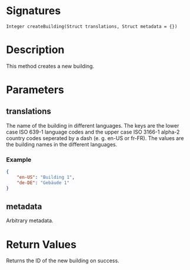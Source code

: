 <!---
{
    "category": "Rooms and Categories",
    "name": "createBuilding",
    "shortDescription": "Creates a new building"
}
--->

# Signatures

```
Integer createBuilding(Struct translations, Struct metadata = {})
```

# Description

This method creates a new building.


# Parameters

## translations

The name of the building in different languages. The keys are the lower case ISO 639-1 language codes and the upper case ISO 3166-1 alpha-2 country codes seperated by a dash (e. g. en-US or fr-FR). The values are the building names in the different languages.

### Example

```json
{
	"en-US": "Building 1",
	"de-DE": "Gebäude 1"
}
```

## metadata

Arbitrary metadata.

# Return Values

Returns the ID of the new building on success.
